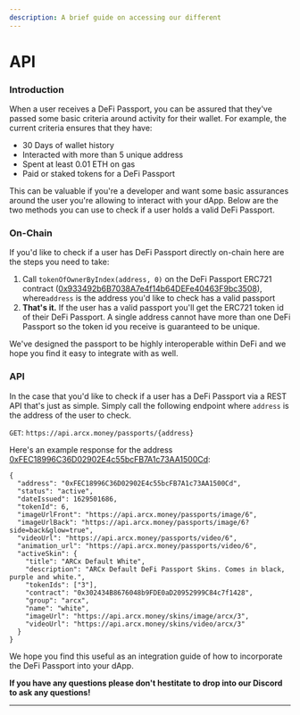 ```yaml
---
description: A brief guide on accessing our different
---
```


# API

### Introduction

When a user receives a DeFi Passport, you can be assured that they've passed some basic criteria around activity for their wallet. For example, the current criteria ensures that they have:&#x20;

* 30 Days of wallet history
* Interacted with more than 5 unique address
* Spent at least 0.01 ETH on gas
* Paid or staked tokens for a DeFi Passport

This can be valuable if you're a developer and want some basic assurances around the user you're allowing to interact with your dApp. Below are the two methods you can use to check if a user holds a valid DeFi Passport.

### On-Chain

If you'd like to check if a user has DeFi Passport directly on-chain here are the steps you need to take:

1. Call `tokenOfOwnerByIndex(address, 0)` on the DeFi Passport ERC721 contract ([0x933492b6B7038A7e4f14b64DEFe40463F9bc3508](https://etherscan.io/address/0x933492b6B7038A7e4f14b64DEFe40463F9bc3508)), where`address` is the address you'd like to check has a valid passport
2. **That's it.** If the user has a valid passport you'll get the ERC721 token id of their DeFi Passport. A single address cannot have more than one DeFi Passport so the token id you receive is guaranteed to be unique.

We've designed the passport to be highly interoperable within DeFi and we hope you find it easy to integrate with as well.

### API

In the case that you'd like to check if a user has a DeFi Passport via a REST API that's just as simple. Simply call the following endpoint where `address` is the address of the user to check.

`GET`: `https://api.arcx.money/passports/{address}`

Here's an example response for the address [0xFEC18996C36D02902E4c55bcFB7A1c73AA1500Cd](https://api.arcx.money/passports/0xFEC18996C36D02902E4c55bcFB7A1c73AA1500Cd):

```
{
  "address": "0xFEC18996C36D02902E4c55bcFB7A1c73AA1500Cd",
  "status": "active",
  "dateIssued": 1629501686,
  "tokenId": 6,
  "imageUrlFront": "https://api.arcx.money/passports/image/6",
  "imageUrlBack": "https://api.arcx.money/passports/image/6?side=back&glow=true",
  "videoUrl": "https://api.arcx.money/passports/video/6",
  "animation_url": "https://api.arcx.money/passports/video/6",
  "activeSkin": {
    "title": "ARCx Default White",
    "description": "ARCx Default DeFi Passport Skins. Comes in black, purple and white.",
    "tokenIds": ["3"],
    "contract": "0x302434B8676048b9FDE0aD20952999C84c7f1428",
    "group": "arcx",
    "name": "white",
    "imageUrl": "https://api.arcx.money/skins/image/arcx/3",
    "videoUrl": "https://api.arcx.money/skins/video/arcx/3"
  }
}
```

We hope you find this useful as an integration guide of how to incorporate the DeFi Passport into your dApp.&#x20;

**If you have any questions please don't hestitate to drop into our Discord to ask any questions!**

****
